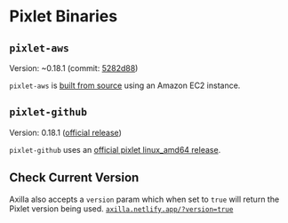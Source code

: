 # Pixlet Binaries

## `pixlet-aws`

Version: ~0.18.1 (commit: [5282d88](https://github.com/tidbyt/pixlet/commit/5282d88a7127408329b549018cadb3d1d41c2209))

`pixlet-aws` is [built from source](https://github.com/tidbyt/pixlet/blob/main/docs/BUILD.md) using an Amazon EC2 instance.

## `pixlet-github`

Version: 0.18.1 ([official release](https://github.com/tidbyt/pixlet/releases))

`pixlet-github` uses an [official pixlet linux_amd64 release](https://github.com/tidbyt/pixlet/releases).

## Check Current Version

Axilla also accepts a `version` param which when set to `true` will return the Pixlet version being used. [`axilla.netlify.app/?version=true`](https://axilla.netlify.app/?version=true)

